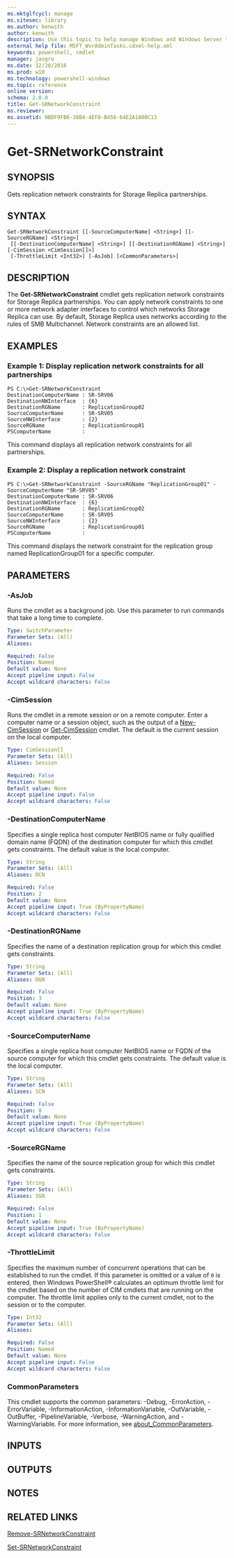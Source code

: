 ```yaml
---
ms.mktglfcycl: manage
ms.sitesec: library
ms.author: kenwith
author: kenwith
description: Use this topic to help manage Windows and Windows Server technologies with Windows PowerShell.
external help file: MSFT_WvrAdminTasks.cdxml-help.xml
keywords: powershell, cmdlet
manager: jasgro
ms.date: 12/20/2016
ms.prod: w10
ms.technology: powershell-windows
ms.topic: reference
online version: 
schema: 2.0.0
title: Get-SRNetworkConstraint
ms.reviewer:
ms.assetid: 0BDF9FB6-38B4-4EF8-B456-64E2A1800C13
---
```


# Get-SRNetworkConstraint

## SYNOPSIS
Gets replication network constraints for Storage Replica partnerships.

## SYNTAX

```
Get-SRNetworkConstraint [[-SourceComputerName] <String>] [[-SourceRGName] <String>]
 [[-DestinationComputerName] <String>] [[-DestinationRGName] <String>] [-CimSession <CimSession[]>]
 [-ThrottleLimit <Int32>] [-AsJob] [<CommonParameters>]
```

## DESCRIPTION
The **Get-SRNetworkConstraint** cmdlet gets replication network constraints for Storage Replica partnerships.
You can apply network constraints to one or more network adapter interfaces to control which networks Storage Replica can use.
By default, Storage Replica uses networks according to the rules of SMB Multichannel.
Network constraints are an allowed list.

## EXAMPLES

### Example 1: Display replication network constraints for all partnerships
```
PS C:\>Get-SRNetworkConstraint
DestinationComputerName : SR-SRV06
DestinationNWInterface  : {6}
DestinationRGName       : ReplicationGroup02
SourceComputerName      : SR-SRV05
SourceNWInterface       : {2}
SourceRGName            : ReplicationGroup01
PSComputerName          :
```

This command displays all replication network constraints for all partnerships.

### Example 2: Display a replication network constraint
```
PS C:\>Get-SRNetworkConstraint -SourceRGName "ReplicationGroup01" -SourceComputerName "SR-SRV05" 
DestinationComputerName : SR-SRV06
DestinationNWInterface  : {6}
DestinationRGName       : ReplicationGroup02
SourceComputerName      : SR-SRV05
SourceNWInterface       : {2}
SourceRGName            : ReplicationGroup01
PSComputerName          :
```

This command displays the network constraint for the replication group named ReplicationGroup01 for a specific computer.

## PARAMETERS

### -AsJob
Runs the cmdlet as a background job. Use this parameter to run commands that take a long time to complete.

```yaml
Type: SwitchParameter
Parameter Sets: (All)
Aliases: 

Required: False
Position: Named
Default value: None
Accept pipeline input: False
Accept wildcard characters: False
```

### -CimSession
Runs the cmdlet in a remote session or on a remote computer.
Enter a computer name or a session object, such as the output of a [New-CimSession](http://go.microsoft.com/fwlink/p/?LinkId=227967) or [Get-CimSession](http://go.microsoft.com/fwlink/p/?LinkId=227966) cmdlet.
The default is the current session on the local computer.

```yaml
Type: CimSession[]
Parameter Sets: (All)
Aliases: Session

Required: False
Position: Named
Default value: None
Accept pipeline input: False
Accept wildcard characters: False
```

### -DestinationComputerName
Specifies a single replica host computer NetBIOS name or fully qualified domain name (FQDN) of the destination computer for which this cmdlet gets constraints.
The default value is the local computer.

```yaml
Type: String
Parameter Sets: (All)
Aliases: DCN

Required: False
Position: 2
Default value: None
Accept pipeline input: True (ByPropertyName)
Accept wildcard characters: False
```

### -DestinationRGName
Specifies the name of a destination replication group for which this cmdlet gets constraints.

```yaml
Type: String
Parameter Sets: (All)
Aliases: DGN

Required: False
Position: 3
Default value: None
Accept pipeline input: True (ByPropertyName)
Accept wildcard characters: False
```

### -SourceComputerName
Specifies a single replica host computer NetBIOS name or FQDN of the source computer for which this cmdlet gets constraints.
The default value is the local computer.

```yaml
Type: String
Parameter Sets: (All)
Aliases: SCN

Required: False
Position: 0
Default value: None
Accept pipeline input: True (ByPropertyName)
Accept wildcard characters: False
```

### -SourceRGName
Specifies the name of the source replication group for which this cmdlet gets constraints.

```yaml
Type: String
Parameter Sets: (All)
Aliases: SGN

Required: False
Position: 1
Default value: None
Accept pipeline input: True (ByPropertyName)
Accept wildcard characters: False
```

### -ThrottleLimit
Specifies the maximum number of concurrent operations that can be established to run the cmdlet.
If this parameter is omitted or a value of `0` is entered, then Windows PowerShell® calculates an optimum throttle limit for the cmdlet based on the number of CIM cmdlets that are running on the computer.
The throttle limit applies only to the current cmdlet, not to the session or to the computer.

```yaml
Type: Int32
Parameter Sets: (All)
Aliases: 

Required: False
Position: Named
Default value: None
Accept pipeline input: False
Accept wildcard characters: False
```

### CommonParameters
This cmdlet supports the common parameters: -Debug, -ErrorAction, -ErrorVariable, -InformationAction, -InformationVariable, -OutVariable, -OutBuffer, -PipelineVariable, -Verbose, -WarningAction, and -WarningVariable. For more information, see [about_CommonParameters](http://go.microsoft.com/fwlink/?LinkID=113216).

## INPUTS

## OUTPUTS

## NOTES

## RELATED LINKS

[Remove-SRNetworkConstraint](./Remove-SRNetworkConstraint.md)

[Set-SRNetworkConstraint](./Set-SRNetworkConstraint.md)
